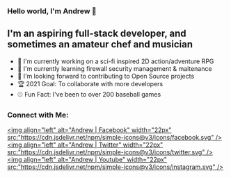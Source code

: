 ### Hello world, I'm Andrew :wave:

## I'm an aspiring full-stack developer, and sometimes an amateur chef and musician
- :robot: I'm currently working on a sci-fi inspired 2D action/adventure RPG
- :closed_lock_with_key: I'm currently learning firewall security management & maitenance
- :handshake: I'm looking forward to contributing to Open Source projects 
- :trophy: 2021 Goal: To collaborate with more developers
- :baseball: Fun Fact: I've been to over 200 baseball games

### Connect with Me:

[<img align="left" alt="Andrew | Facebook" width="22px" src:"https://cdn.jsdelivr.net/npm/simple-icons@v3/icons/facebook.svg" />][facebook]
[<img align="left" alt="Andrew | Twitter" width="22px" src:"https://cdn.jsdelivr.net/npm/simple-icons@v3/icons/twitter.svg" />][twitter]
[<img align="left" alt="Andrew | Youtube" width="22px" src:"https://cdn.jsdelivr.net/npm/simple-icons@v3/icons/instagram.svg" />][instagram]

<br />

[facebook]: https://www.facebook.com/andrewdheld
[twitter]: https://twitter.com/andrewheld
[instagram]: https://www.instagram.com/andrewheld616/
